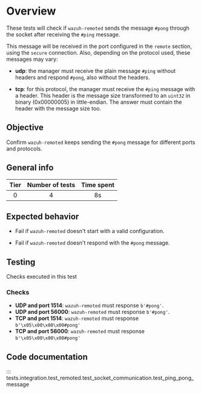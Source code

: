# Overview

These tests will check if `wazuh-remoted` sends the message `#pong` through the socket after receiving the `#ping` message.

This message will be received in the port configured in the `remote` section, using the `secure` connection. Also, depending on the protocol used, these messages may vary:

- **udp**: the manager must receive the plain message `#ping` without headers and respond `#pong`, also without the headers.
  
- **tcp**: for this protocol, the manager must receive the `#ping` message with a header. This header is the message size transformed to an `uint32` in binary (0x00000005) in little-endian. The answer must contain the header with the message size too.   

## Objective

Confirm `wazuh-remoted` keeps sending the `#pong` message for different ports and protocols.

## General info

|Tier | Number of tests | Time spent |
|:--:|:--:|:--:|
| 0 | 4 | 8s |

## Expected behavior

- Fail if `wazuh-remoted` doesn't start with a valid configuration.

- Fail if `wazuh-remoted` doesn't respond with the `#pong` message. 

## Testing
Checks executed in this test
### Checks
- **UDP and port 1514**: `wazuh-remoted` must response `b'#pong'`.
- **UDP and port 56000**: `wazuh-remoted` must response `b'#pong'`. 
- **TCP and port 1514**: `wazuh-remoted` must response `b'\x05\x00\x00\x00#pong'`
- **TCP and port 56000**: `wazuh-remoted` must response `b'\x05\x00\x00\x00#pong'`

## Code documentation
::: tests.integration.test_remoted.test_socket_communication.test_ping_pong_message